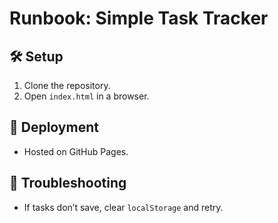 # Runbook: Simple Task Tracker

## 🛠️ Setup
1. Clone the repository.
2. Open `index.html` in a browser.

## 🚀 Deployment
- Hosted on GitHub Pages.

## 🔧 Troubleshooting
- If tasks don’t save, clear `localStorage` and retry.
